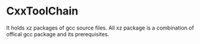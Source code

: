 # CxxToolChain
It holds xz packages of gcc source files.
All xz package is a combination of offical gcc package and its prerequisites.


